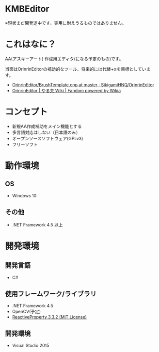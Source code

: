 KMBEditor
==

※現状まだ開発途中です。実用に耐えうるものではありません。

# これはなに？

AA(アスキーアート) 作成用エディタ(になる予定のもの)です。

当面はOrinrinEditorの補助的なツール、将来的には代替+αを目標としています。

+ [OrinrinEditor/BrushTemplate.cpp at master · SikigamiHNQ/OrinrinEditor](https://github.com/SikigamiHNQ/OrinrinEditor/blob/master/BrushTemplate.cpp)
+ [OrinrinEditor | やる夫 Wiki | Fandom powered by Wikia](http://yaruo.wikia.com/wiki/OrinrinEditor)

# コンセプト

+ 新規AA作成補助をメイン機能とする
+ 多言語対応はしない（日本語のみ）
+ オープンソースソフトウェア(GPLv3)
+ フリーソフト

# 動作環境
## OS

+ Windows 10

## その他

+ .NET Framework 4.5 以上

# 開発環境
## 開発言語

+ C#

## 使用フレームワーク/ライブラリ

+ .NET Framework 4.5
+ OpenCV(予定)
+ [ReactiveProperty 3.3.2 (MIT License)](https://github.com/runceel/ReactiveProperty)

## 開発環境

+ Visual Studio 2015